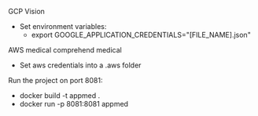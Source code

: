 GCP Vision
- Set environment variables:
  - export GOOGLE_APPLICATION_CREDENTIALS="[FILE_NAME].json"

AWS medical comprehend medical
- Set aws credentials into a .aws folder

Run the project on port 8081:
- docker build -t appmed .
- docker run -p 8081:8081 appmed
